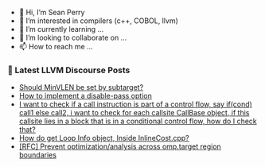 - 👋 Hi, I’m Sean Perry
- 👀 I’m interested in compilers (c++, COBOL, llvm)
- 🌱 I’m currently learning ...
- 💞️ I’m looking to collaborate on ...
- 📫 How to reach me ...

<!---
s66perry/s66perry is a ✨ special ✨ repository because its `README.md` (this file) appears on your GitHub profile.
You can click the Preview link to take a look at your changes.
--->
### 📕 Latest LLVM Discourse Posts

<!-- DISCOURSE-LLVM:START -->
- [Should MinVLEN be set by subtarget?](https://discourse.llvm.org/t/should-minvlen-be-set-by-subtarget/71406#post_3)
- [How to implement a disable-pass option](https://discourse.llvm.org/t/how-to-implement-a-disable-pass-option/71149#post_12)
- [I want to check if a call instruction is part of a control flow, say if&lpar;cond&rpar; call1 else call2, i want to check for each callsite CallBase object, if this callsite lies in a block that is in a conditional control flow, how do I check that?](https://discourse.llvm.org/t/i-want-to-check-if-a-call-instruction-is-part-of-a-control-flow-say-if-cond-call1-else-call2-i-want-to-check-for-each-callsite-callbase-object-if-this-callsite-lies-in-a-block-that-is-in-a-conditional-control-flow-how-do-i-check-that/71356#post_3)
- [How do get Loop Info object, Inside InlineCost.cpp?](https://discourse.llvm.org/t/how-do-get-loop-info-object-inside-inlinecost-cpp/71424#post_1)
- [[RFC] Prevent optimization/analysis across omp.target region boundaries](https://discourse.llvm.org/t/rfc-prevent-optimization-analysis-across-omp-target-region-boundaries/71402?page=2#post_21)
<!-- DISCOURSE-LLVM:END -->
